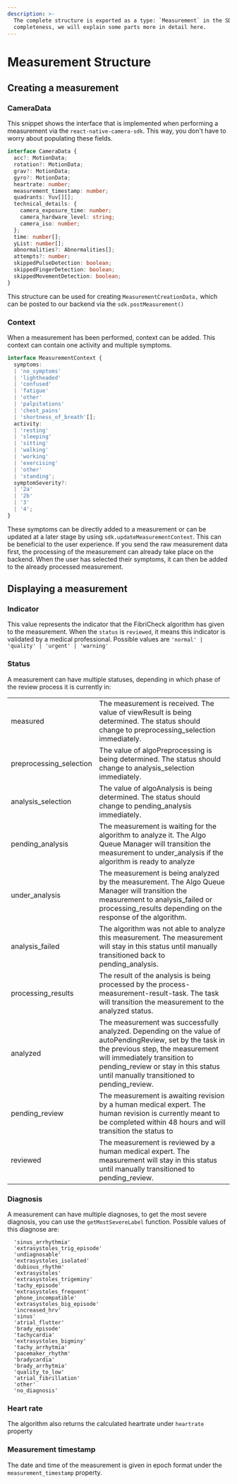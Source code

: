 ```yaml
---
description: >-
  The complete structure is exported as a type: `Measurement` in the SDK. For
  completeness, we will explain some parts more in detail here.
---
```


# Measurement Structure

## Creating a measurement

### CameraData

This snippet shows the interface that is implemented when performing a measurement via the `react-native-camera-sdk`. This way, you don't have to worry about populating these fields.

```typescript
interface CameraData {
  acc?: MotionData;
  rotation?: MotionData;
  grav?: MotionData;
  gyro?: MotionData;
  heartrate: number;
  measurement_timestamp: number;
  quadrants: Yuv[][];
  technical_details: {
    camera_exposure_time: number;
    camera_hardware_level: string;
    camera_iso: number;
  };
  time: number[];
  yList: number[];
  abnormalities?: Abnormalities[];
  attempts?: number;
  skippedPulseDetection: boolean;
  skippedFingerDetection: boolean;
  skippedMovementDetection: boolean;
}
```

This structure can be used for creating `MeasurementCreationData,` which can be posted to our backend via the `sdk.postMeasurement()`

### Context

When a measurement has been performed, context can be added. This context can contain one activity and multiple symptoms.&#x20;

```typescript
interface MeasurementContext {
  symptoms:
  | 'no_symptoms'
  | 'lightheaded'
  | 'confused'
  | 'fatigue'
  | 'other'
  | 'palpitations'
  | 'chest_pains'
  | 'shortness_of_breath'[];
  activity:
  | 'resting'
  | 'sleeping'
  | 'sitting'
  | 'walking'
  | 'working'
  | 'exercising'
  | 'other'
  | 'standing';
  symptomSeverity?:
  | '2a'
  | '2b'
  | '3'
  | '4';
}
```

These symptoms can be directly added to a measurement or can be updated at a later stage by using `sdk.updateMeasurementContext`. This can be beneficial to the user experience. If you send the raw measurement data first, the processing of the measurement can already take place on the backend. When the user has selected their symptoms, it can then be added to the already processed measurement.

## Displaying a measurement

### Indicator

This value represents the indicator that the FibriCheck algorithm has given to the measurement. When the `status` is `reviewed`, it means this indicator is validated by a medical professional. Possible values are `'normal' | 'quality' | 'urgent' | 'warning'`

### Status

A measurement can have multiple statuses, depending in which phase of the review process it is currently in:

|                          |                                                                                                                                                                                                                                                                     |
| ------------------------ | ------------------------------------------------------------------------------------------------------------------------------------------------------------------------------------------------------------------------------------------------------------------- |
| measured                 | The measurement is received. The value of viewResult is being determined. The status should change to preprocessing\_selection immediately.                                                                                                                         |
| preprocessing\_selection | The value of algoPreprocessing is being determined. The status should change to analysis\_selection immediately.                                                                                                                                                    |
| analysis\_selection      | The value of algoAnalysis is being determined. The status should change to pending\_analysis immediately.                                                                                                                                                           |
| pending\_analysis        | The measurement is waiting for the algorithm to analyze it. The Algo Queue Manager will transition the measurement to under\_analysis if the algorithm is ready to analyze                                                                                          |
| under\_analysis          | The measurement is being analyzed by the measurement. The Algo Queue Manager will transition the measurement to analysis\_failed or processing\_results depending on the response of the algorithm.                                                                 |
| analysis\_failed         | The algorithm was not able to analyze this measurement. The measurement will stay in this status until manually transitioned back to pending\_analysis.                                                                                                             |
| processing\_results      | The result of the analysis is being processed by the process-measurement-result-task. The task will transition the measurement to the analyzed status.                                                                                                              |
| analyzed                 | The measurement was successfully analyzed. Depending on the value of autoPendingReview, set by the task in the previous step, the measurement will immediately transition to pending\_review or stay in this status until manually transitioned to pending\_review. |
| pending\_review          | The measurement is awaiting revision by a human medical expert. The human revision is currently meant to be completed within 48 hours and will transition the status to                                                                                             |
| reviewed                 | The measurement is reviewed by a human medical expert. The measurement will stay in this status until manually transitioned to pending\_review.                                                                                                                     |

### Diagnosis

A measurement can have multiple diagnoses, to get the most severe diagnosis, you can use the `getMostSevereLabel` function. Possible values of this diagnose are:&#x20;

```
  'sinus_arrhythmia'
  'extrasystoles_trig_episode'
  'undiagnosable'
  'extrasystoles_isolated'
  'dubious_rhythm'
  'extrasystoles'
  'extrasystoles_trigeminy'
  'tachy_episode'
  'extrasystoles_frequent'
  'phone_incompatible'
  'extrasystoles_big_episode'
  'increased_hrv'
  'sinus'
  'atrial_flutter'
  'brady_episode'
  'tachycardia'
  'extrasystoles_bigminy'
  'tachy_arrhytmia'
  'pacemaker_rhythm'
  'bradycardia'
  'brady_arrhytmia'
  'quality_to_low'
  'atrial_fibrillation'
  'other' 
  'no_diagnosis'
```

### Heart rate

The algorithm also returns the calculated heartrate under `heartrate` property

### Measurement timestamp

The date and time of the measurement is given in epoch format under the `measurement_timestamp` property.

